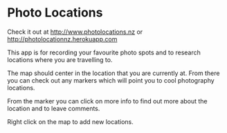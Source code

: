 # Photo Locations
Check it out at http://www.photolocations.nz or http://photolocationnz.herokuapp.com


This app is for recording your favourite photo spots and to research locations where you are travelling to.

The map should center in the location that you are currently at. From there you can check out any markers which will point you to cool photography locations. 

From the marker you can click on more info to find out more about the location and to leave comments.

Right click on the map to add new locations.



